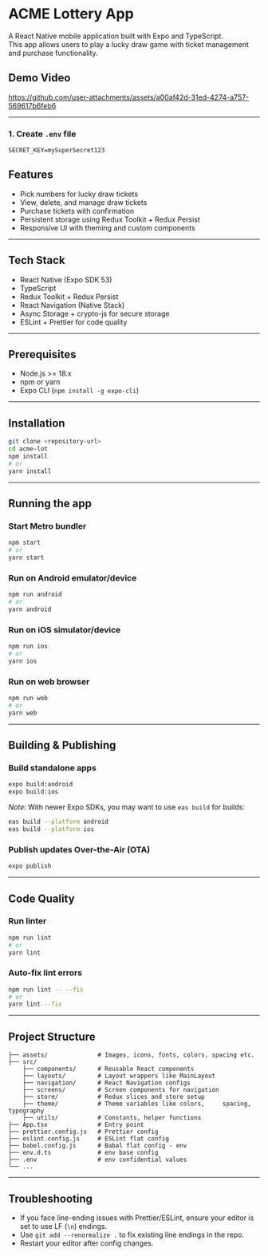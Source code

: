 # ACME Lottery App

A React Native mobile application built with Expo and TypeScript.  
This app allows users to play a lucky draw game with ticket management and purchase functionality.

## Demo Video

https://github.com/user-attachments/assets/a00af42d-31ed-4274-a757-569617b6feb6

---

### 1. Create `.env` file

```env
SECRET_KEY=mySuperSecret123
```

## Features

- Pick numbers for lucky draw tickets
- View, delete, and manage draw tickets
- Purchase tickets with confirmation
- Persistent storage using Redux Toolkit + Redux Persist
- Responsive UI with theming and custom components

---

## Tech Stack

- React Native (Expo SDK 53)
- TypeScript
- Redux Toolkit + Redux Persist
- React Navigation (Native Stack)
- Async Storage + crypto-js for secure storage
- ESLint + Prettier for code quality

---

## Prerequisites

- Node.js >= 18.x
- npm or yarn
- Expo CLI (`npm install -g expo-cli`)

---

## Installation

```bash
git clone <repository-url>
cd acme-lot
npm install
# or
yarn install
```

---

## Running the app

### Start Metro bundler

```bash
npm start
# or
yarn start
```

### Run on Android emulator/device

```bash
npm run android
# or
yarn android
```

### Run on iOS simulator/device

```bash
npm run ios
# or
yarn ios
```

### Run on web browser

```bash
npm run web
# or
yarn web
```

---

## Building & Publishing

### Build standalone apps

```bash
expo build:android
expo build:ios
```

_Note:_ With newer Expo SDKs, you may want to use `eas build` for builds:

```bash
eas build --platform android
eas build --platform ios
```

### Publish updates Over-the-Air (OTA)

```bash
expo publish
```

---

## Code Quality

### Run linter

```bash
npm run lint
# or
yarn lint
```

### Auto-fix lint errors

```bash
npm run lint -- --fix
# or
yarn lint --fix
```

---

## Project Structure

```
├── assets/              # Images, icons, fonts, colors, spacing etc.
├── src/
    ├── components/      # Reusable React components
    ├── layouts/         # Layout wrappers like MainLayout
    ├── navigation/      # React Navigation configs
    ├── screens/         # Screen components for navigation
    ├── store/           # Redux slices and store setup
    ├── theme/           # Theme variables like colors,     spacing, typography
    ├── utils/           # Constants, helper functions
├── App.tsx              # Entry point
├── prettier.config.js   # Prettier config
├── eslint.config.js     # ESLint flat config
├── babel.config.js      # Babal flat config - env
├── env.d.ts             # env base config
├── .env                 # env confidential values
└── ...
```

---

## Troubleshooting

- If you face line-ending issues with Prettier/ESLint, ensure your editor is set to use LF (`\n`) endings.
- Use `git add --renormalize .` to fix existing line endings in the repo.
- Restart your editor after config changes.
